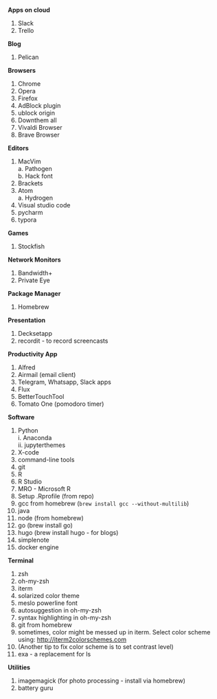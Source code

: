 **Apps on cloud**

1. Slack
2. Trello

**Blog**

1. Pelican

**Browsers**

1. Chrome
2. Opera
3. Firefox
4. AdBlock plugin
5. ublock origin
6. Downthem all
7. Vivaldi Browser
8. Brave Browser

**Editors**

1. MacVim  
    a. Pathogen  
    b. Hack font
2. Brackets
3. Atom     
    a. Hydrogen
4. Visual studio code
5. pycharm
6. typora



**Games**

1. Stockfish

**Network Monitors**

1. Bandwidth+
2. Private Eye


**Package Manager**

1. Homebrew

**Presentation**

1. Decksetapp
2. recordit - to record screencasts

**Productivity App**

1. Alfred
2. Airmail (email client)
3. Telegram, Whatsapp, Slack apps
4. Flux   
5. BetterTouchTool   
6. Tomato One (pomodoro timer)  



**Software**

1. Python  
    i. Anaconda    
    ii. jupyterthemes    
2. X-code
3. command-line tools
4. git
5. R
6. R Studio 
7. MRO - Microsoft R
8. Setup .Rprofile (from repo)
9. gcc from homebrew (`brew install gcc --without-multilib`)   
10. java
11. node (from homebrew)
12. go (brew install go)
13. hugo (brew install hugo - for blogs)  
14. simplenote   
15. docker engine   




**Terminal**

1. zsh
2. oh-my-zsh
3. iterm
4. solarized color theme
5. meslo powerline font
6. autosuggestion in oh-my-zsh
7. syntax highlighting in oh-my-zsh
6. git from homebrew
7. sometimes, color might be messed up in iterm. Select color scheme using: http://iterm2colorschemes.com
8. (Another tip to fix color scheme is to set contrast level)  
9. exa - a replacement for ls  


**Utilities**

1. imagemagick (for photo processing - install via homebrew)
2. battery guru
